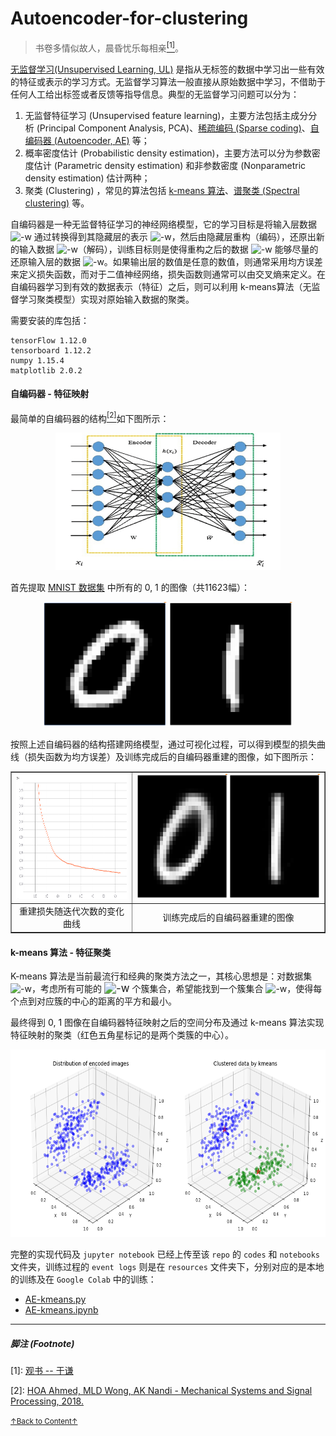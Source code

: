 # Autoencoder-for-clustering

> 书卷多情似故人，晨昏忧乐每相亲<a href='#fn1' name='fn1b'><sup>[1]</sup></a>。

[无监督学习(Unsupervised Learning, UL)](https://en.wikipedia.org/wiki/Unsupervised_learning) 是指从无标签的数据中学习出一些有效的特征或表示的学习方式。无监督学习算法一般直接从原始数据中学习，不借助于任何人工给出标签或者反馈等指导信息。典型的无监督学习问题可以分为：

1. 无监督特征学习 (Unsupervised feature learning)，主要方法包括主成分分析 (Principal Component Analysis, PCA)、[稀疏编码 (Sparse coding)](https://blog.metaflow.fr/sparse-coding-a-simple-exploration-152a3c900a7c)、[自编码器 (Autoencoder, AE)](https://en.wikipedia.org/wiki/Autoencoder) 等；
2. 概率密度估计 (Probabilistic density estimation)，主要方法可以分为参数密度估计 (Parametric density estimation) 和非参数密度 (Nonparametric density estimation) 估计两种；
3. 聚类 (Clustering) ，常见的算法包括 [k-means 算法](https://en.wikipedia.org/wiki/K-means_clustering)、[谱聚类 (Spectral clustering)](https://www.cnblogs.com/pinard/p/6221564.html) 等。

自编码器是一种无监督特征学习的神经网络模型，它的学习目标是将输入层数据 <img src="https://render.githubusercontent.com/render/math?math=x" alt="-w" style="zoom:100%;" /> 通过转换得到其隐藏层的表示 <img src="https://render.githubusercontent.com/render/math?math=h(x)" alt="-w" style="zoom:100%;" />，然后由隐藏层重构（编码），还原出新的输入数据 <img src="https://render.githubusercontent.com/render/math?math=\widehat{x}" alt="-w" style="zoom:100%;" />（解码），训练目标则是使得重构之后的数据 <img src="https://render.githubusercontent.com/render/math?math=\widehat{x}" alt="-w" style="zoom:100%;" /> 能够尽量的还原输入层的数据 <img src="https://render.githubusercontent.com/render/math?math=x" alt="-w" style="zoom:100%;" />。如果输出层的数值是任意的数值，则通常采用均方误差来定义损失函数，而对于二值神经网络，损失函数则通常可以由交叉熵来定义。在自编码器学习到有效的数据表示（特征）之后，则可以利用 k-means算法（无监督学习聚类模型）实现对原始输入数据的聚类。

需要安装的库包括：

```
tensorFlow 1.12.0 
tensorboard 1.12.2
numpy 1.15.4  
matplotlib 2.0.2  
```
#### 自编码器 - 特征映射

最简单的自编码器的结构<a href='#fn2' name='fn2b'><sup>[2]</sup></a>如下图所示：

<div align="center">
<img src="./images/Autoencoder-architecture.png" alt="Autoencoder-architecture.png" height="220" width="360">
</div>


首先提取 [MNIST 数据集](https://en.wikipedia.org/wiki/MNIST_database) 中所有的 0, 1 的图像（共11623幅）：

<div align="center">
<img src="./images/zero-one.png" alt="zero-one.png" height="200" width="400">
</div>

按照上述自编码器的结构搭建网络模型，通过可视化过程，可以得到模型的损失曲线（损失函数为均方误差）及训练完成后的自编码器重建的图像，如下图所示：

<table align="center" style="height:200;width:800;" border="1">
<tr>
  <td align="center"><img src="./images/loss.png" alt="loss.png" height="200" width="300"></td>
  <td align="center"><img src="./images/reconstructed_imgs.png" alt="reconstructed_imgs.png" height="200" width="500"></td>
</tr>
<tr>
  <td align="center">重建损失随迭代次数的变化曲线</td>
  <td align="center">训练完成后的自编码器重建的图像</td> 
</tr>
</table>

#### k-means 算法 - 特征聚类

K-means 算法是当前最流行和经典的聚类方法之一，其核心思想是：对数据集 <img src="https://render.githubusercontent.com/render/math?math=D=\left%20\{%20x^{1},%20x^{2},%20...%20,%20x^{m}%20\right%20\}" alt="-w" style="zoom:100%;" />，考虑所有可能的 <img src="https://render.githubusercontent.com/render/math?math=k" alt="-w" style="zoom:120%;" /> 个簇集合，希望能找到一个簇集合 <img src="https://render.githubusercontent.com/render/math?math=\left%20\{%20C^{1},%20C^{2},%20...%20,%20C^{k}%20\right%20\}" alt="-w" style="zoom:100%;" />，使得每个点到对应簇的中心的距离的平方和最小。

最终得到 0, 1 图像在自编码器特征映射之后的空间分布及通过 k-means 算法实现特征映射的聚类（红色五角星标记的是两个类簇的中心）。

<div align="center">
<img src="./images/AE-kmeans.png" alt="AE-kmeans.png" height="300" width="600">
</div>

完整的实现代码及 `jupyter notebook` 已经上传至该 `repo` 的 `codes` 和 `notebooks` 文件夹，训练过程的 `event logs` 则是在 `resources` 文件夹下，分别对应的是本地的训练及在 `Google Colab` 中的训练：

- [AE-kmeans.py](./codes/AE-kmeans.py)
- [AE-kmeans.ipynb](./notebooks/AE-kmeans.ipynb)

-----

##### 脚注 (Footnote)

<a name='fn1'>[1]</a>: [观书 -- 于谦](https://so.gushiwen.org/shangxi_5292.aspx)

<a name='fn2'>[2]</a>: [HOA Ahmed, MLD Wong, AK Nandi - Mechanical Systems and Signal Processing, 2018.](https://www.sciencedirect.com/science/article/pii/S0888327017303394)

<a href='#fn1b'><small>↑Back to Content↑</small></a>
